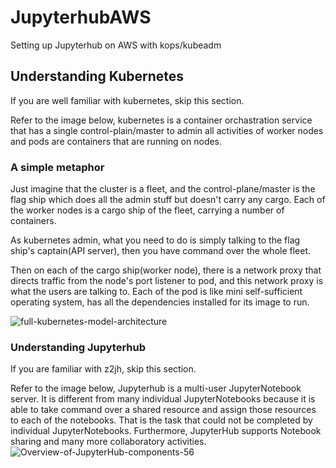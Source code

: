 # JupyterhubAWS
Setting up Jupyterhub on AWS with kops/kubeadm

## Understanding Kubernetes
If you are well familiar with kubernetes, skip this section.

Refer to the image below, kubernetes is a container orchastration service that has a single control-plain/master to admin all activities of worker nodes and pods are containers that are running on nodes.

### A simple metaphor
Just imagine that the cluster is a fleet, and the control-plane/master is the flag ship which does all the admin stuff but doesn't carry any cargo. Each of the worker nodes is a cargo ship of the fleet, carrying a number of containers.

As kubernetes admin, what you need to do is simply talking to the flag ship's captain(API server), then you have command over the whole fleet.

Then on each of the cargo ship(worker node), there is a network proxy that directs traffic from the node's port listener to pod, and this network proxy is what the users are talking to. Each of the pod is like mini self-sufficient operating system, has all the dependencies installed for its image to run.

![full-kubernetes-model-architecture](https://user-images.githubusercontent.com/58676681/127451109-9bb4bdd2-c6c1-44c2-8955-33d9e0566627.png)


### Understanding Jupyterhub
If you are familiar with z2jh, skip this section.

Refer to the image below, Jupyterhub is a multi-user JupyterNotebook server. It is different from many individual JupyterNotebooks because it is able to take command over a shared resource and assign those resources to each of the notebooks. That is the task that could not be completed by individual JupyterNotebooks. Furthermore, JupyterHub supports Notebook sharing and many more collaboratory activities.
![Overview-of-JupyterHub-components-56](https://user-images.githubusercontent.com/58676681/127451116-41b4cf78-9295-49d1-b0b9-60fc1a16ca96.png)
